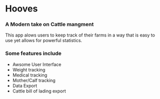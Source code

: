 # Hooves
### A Modern take on Cattle mangment

This app alows users to keep track of their farms in a way that is easy to use yet allows for powerful statistics.

### Some features include

- Awsome User Interface
- Weight tracking
- Medical tracking
- Mother/Calf tracking
- Data Export
- Cattle bill of lading export




